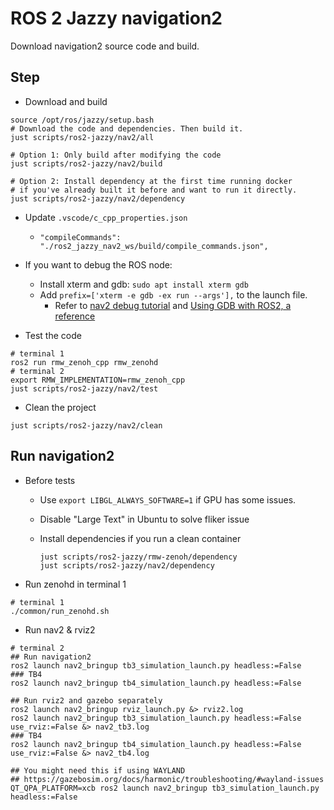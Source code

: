 # ROS 2 Jazzy navigation2

Download navigation2 source code and build.

## Step

* Download and build

```shell
source /opt/ros/jazzy/setup.bash
# Download the code and dependencies. Then build it.
just scripts/ros2-jazzy/nav2/all

# Option 1: Only build after modifying the code
just scripts/ros2-jazzy/nav2/build

# Option 2: Install dependency at the first time running docker
# if you've already built it before and want to run it directly.
just scripts/ros2-jazzy/nav2/dependency
```

* Update `.vscode/c_cpp_properties.json`

  * `"compileCommands": "./ros2_jazzy_nav2_ws/build/compile_commands.json",`

* If you want to debug the ROS node:
  * Install xterm and gdb: `sudo apt install xterm gdb`
  * Add `prefix=['xterm -e gdb -ex run --args'],` to the launch file.
    * Refer to [nav2 debug tutorial](https://docs.nav2.org/tutorials/docs/get_backtrace.html#from-nav2-bringup) and [Using GDB with ROS2, a reference](https://juraph.com/miscellaneous/ros2_and_gdb/)

* Test the code

```shell
# terminal 1
ros2 run rmw_zenoh_cpp rmw_zenohd
# terminal 2
export RMW_IMPLEMENTATION=rmw_zenoh_cpp
just scripts/ros2-jazzy/nav2/test
```

* Clean the project

```shell
just scripts/ros2-jazzy/nav2/clean
```

## Run navigation2

* Before tests
  * Use `export LIBGL_ALWAYS_SOFTWARE=1` if GPU has some issues.
  * Disable "Large Text" in Ubuntu to solve fliker issue
  * Install dependencies if you run a clean container

    ```shell
    just scripts/ros2-jazzy/rmw-zenoh/dependency
    just scripts/ros2-jazzy/nav2/dependency
    ```

* Run zenohd in terminal 1

```shell
# terminal 1
./common/run_zenohd.sh
```

* Run nav2 & rviz2

```shell
# terminal 2
## Run navigation2
ros2 launch nav2_bringup tb3_simulation_launch.py headless:=False
### TB4
ros2 launch nav2_bringup tb4_simulation_launch.py headless:=False

## Run rviz2 and gazebo separately
ros2 launch nav2_bringup rviz_launch.py &> rviz2.log
ros2 launch nav2_bringup tb3_simulation_launch.py headless:=False use_rviz:=False &> nav2_tb3.log
### TB4
ros2 launch nav2_bringup tb4_simulation_launch.py headless:=False use_rviz:=False &> nav2_tb4.log

## You might need this if using WAYLAND
## https://gazebosim.org/docs/harmonic/troubleshooting/#wayland-issues
QT_QPA_PLATFORM=xcb ros2 launch nav2_bringup tb3_simulation_launch.py headless:=False
```
